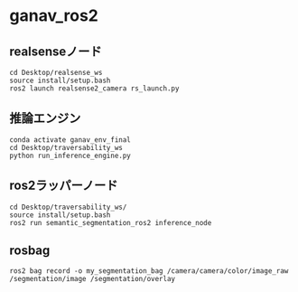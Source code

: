 # ganav_ros2

## realsenseノード
`cd Desktop/realsense_ws`\
`source install/setup.bash`\
`ros2 launch realsense2_camera rs_launch.py`

## 推論エンジン
`conda activate ganav_env_final`\
`cd Desktop/traversability_ws`\
`python run_inference_engine.py`

## ros2ラッパーノード
`cd Desktop/traversability_ws/`\
`source install/setup.bash`\
`ros2 run semantic_segmentation_ros2 inference_node`

## rosbag
`ros2 bag record -o my_segmentation_bag /camera/camera/color/image_raw /segmentation/image /segmentation/overlay`

